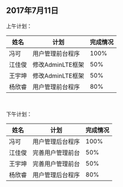 ## 2017年7月11日

上午计划：

姓名 | 计划 | 完成情况
----|------|----
冯可 |  用户管理前台程序 | 100%
江佳俊 | 修改AdminLTE框架| 50%
王宇坤 | 修改AdminLTE框架 | 50%
杨欣睿 | 用户管理前台程序 | 80%

<br/>

下午计划：  

姓名 | 计划 | 完成情况
----|------|----
冯可 |  用户管理后台程序 | 100%
江佳俊 |完善用户管理前台| 50%
王宇坤 | 完善用户管理前台 | 50%
杨欣睿 | 用户管理后台程序 | 80%
